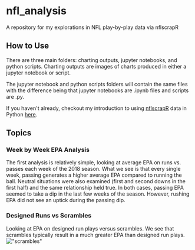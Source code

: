 # nfl_analysis
A repository for my explorations in NFL play-by-play data via nflscrapR

## How to Use
There are three main folders: charting outputs, jupyter notebooks, and python scripts. Charting outputs are images of charts produced in either a jupyter notebook or script.

The jupyter notebook and python scripts folders will contain the same files with the difference being that jupyter notebooks are .ipynb files and scripts are .py.

If you haven't already, checkout my introduction to using [nflscrapR](https://github.com/maksimhorowitz/nflscrapR) data in Python [here](https://gist.github.com/Deryck97/fa4abc0e66b77922634be9f51f9a1052).

## Topics

### Week by Week EPA Analysis
The first analysis is relatively simple, looking at average EPA on runs vs. passes each week of the 2018 season. What we see is that every single week, passing generates a higher average EPA compared to running the ball. Neutral situations were also examined (first and second downs in the first half) and the same relationship held true. In both cases, passing EPA seemed to take a dip in the last few weeks of the season. However, rushing EPA did not see an uptick during the passing dip. 

### Designed Runs vs Scrambles
Looking at EPA on designed run plays versus scrambles. We see that scrambles typically result in a much greater EPA than designed run plays. 
!["scrambles"](https://user-images.githubusercontent.com/38873110/62155815-5db11d00-b2f9-11e9-8dcb-610534d5096e.PNG)
